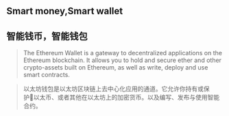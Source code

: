 ## Smart money,Smart wallet
## 智能钱币，智能钱包

> The Ethereum Wallet is a gateway to decentralized applications on the Ethereum blockchain. It allows you to hold and secure ether and other crypto-assets built on Ethereum, as well as write, deploy and use smart contracts.

> 以太坊钱包是以太坊区块链上去中心化应用的通道。它允许你持有或保护以太币、或者其他在以太坊上的加密货币。以及编写、发布与使用智能合约。